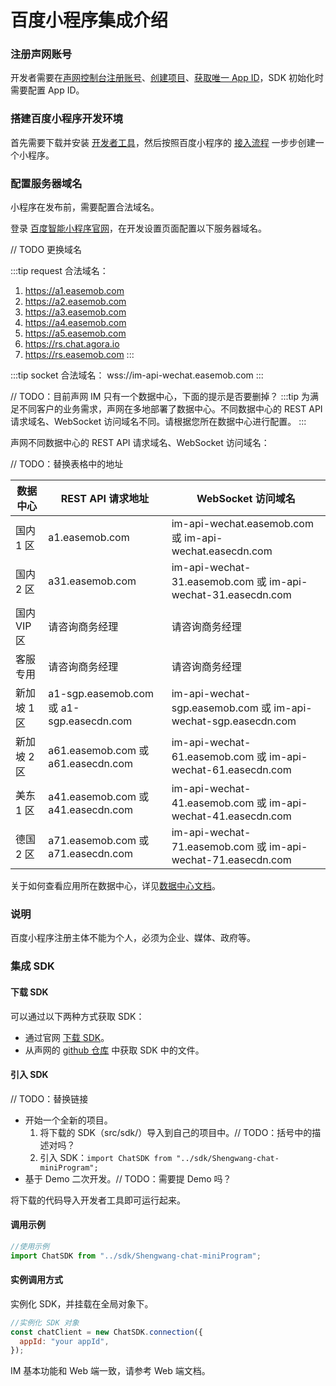 # 百度小程序集成介绍

<Toc />

### 注册声网账号

开发者需要在[声网控制台](https://console.shengwang.cn/overview)[注册账号](enable_im.html#_1-登录声网控制台)、[创建项目](enable_im.html#_2-开通即时通讯-im-服务)、[获取唯一 App ID](enable_im.html#_3-获取-app-id)，SDK 初始化时需要配置 App ID。

### 搭建百度小程序开发环境

首先需要下载并安装 [开发者工具](https://smartprogram.baidu.com/docs/introduction/tool/)，然后按照百度小程序的 [接入流程](https://smartprogram.baidu.com/docs/develop/tutorial/startdevelop/) 一步步创建一个小程序。

### 配置服务器域名

小程序在发布前，需要配置合法域名。

登录 [百度智能小程序官网](https://smartprogram.baidu.com/)，在开发设置页面配置以下服务器域名。

// TODO 更换域名

:::tip
request 合法域名：

1. https://a1.easemob.com
2. https://a2.easemob.com
3. https://a3.easemob.com
4. https://a4.easemob.com
5. https://a5.easemob.com
6. https://rs.chat.agora.io
7. https://rs.easemob.com
   :::

:::tip
socket 合法域名：
wss://im-api-wechat.easemob.com
:::

// TODO：目前声网 IM 只有一个数据中心，下面的提示是否要删掉？
:::tip
为满足不同客户的业务需求，声网在多地部署了数据中心。不同数据中心的 REST API 请求域名、WebSocket 访问域名不同。请根据您所在数据中心进行配置。
:::

声网不同数据中心的 REST API 请求域名、WebSocket 访问域名：

// TODO：替换表格中的地址

| 数据中心    | REST API 请求地址                        | WebSocket 访问域名                                             |
| ----------- | ---------------------------------------- | -------------------------------------------------------------- |
| 国内 1 区   | a1.easemob.com                           | im-api-wechat.easemob.com 或 im-api-wechat.easecdn.com         |
| 国内 2 区   | a31.easemob.com                          | im-api-wechat-31.easemob.com 或 im-api-wechat-31.easecdn.com   |
| 国内 VIP 区 | 请咨询商务经理                           | 请咨询商务经理                                                 |
| 客服专用    | 请咨询商务经理                           | 请咨询商务经理                                                 |
| 新加坡 1 区 | a1-sgp.easemob.com 或 a1-sgp.easecdn.com | im-api-wechat-sgp.easemob.com 或 im-api-wechat-sgp.easecdn.com |
| 新加坡 2 区 | a61.easemob.com 或 a61.easecdn.com       | im-api-wechat-61.easemob.com 或 im-api-wechat-61.easecdn.com   |
| 美东 1 区   | a41.easemob.com 或 a41.easecdn.com       | im-api-wechat-41.easemob.com 或 im-api-wechat-41.easecdn.com   |
| 德国 2 区   | a71.easemob.com 或 a71.easecdn.com       | im-api-wechat-71.easemob.com 或 im-api-wechat-71.easecdn.com   |

关于如何查看应用所在数据中心，详见[数据中心文档](data.center.html#查看数据中心)。

### 说明

百度小程序注册主体不能为个人，必须为企业、媒体、政府等。

### 集成 SDK

#### 下载 SDK

可以通过以下两种方式获取 SDK：

- 通过官网 [下载 SDK](https://www.easemob.com/download/im)。
- 从声网的 [github 仓库](https://github.com/easemob/webim-weixin-xcx/tree/master/src/sdk) 中获取 SDK 中的文件。

#### 引入 SDK

// TODO：替换链接

- 开始一个全新的项目。
  1. 将下载的 SDK（src/sdk/）导入到自己的项目中。// TODO：括号中的描述对吗？
  2. 引入 SDK：`import ChatSDK from "../sdk/Shengwang-chat-miniProgram";`
- 基于 Demo 二次开发。// TODO：需要提 Demo 吗？

将下载的代码导入开发者工具即可运行起来。

#### 调用示例

```javascript
//使用示例
import ChatSDK from "../sdk/Shengwang-chat-miniProgram";
```

#### 实例调用方式

实例化 SDK，并挂载在全局对象下。

```javascript
//实例化 SDK 对象
const chatClient = new ChatSDK.connection({
  appId: "your appId",
});
```

IM 基本功能和 Web 端一致，请参考 Web 端文档。
